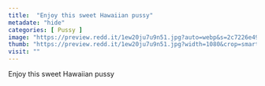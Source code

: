 ```yaml
---
title:  "Enjoy this sweet Hawaiian pussy"
metadate: "hide"
categories: [ Pussy ]
image: "https://preview.redd.it/1ew20ju7u9n51.jpg?auto=webp&s=2c7226e491e3414169da18cdf7d2029d6b753416"
thumb: "https://preview.redd.it/1ew20ju7u9n51.jpg?width=1080&crop=smart&auto=webp&s=da0aedf02a3e805542b4c893c3eb5b7354a8c3ee"
visit: ""
---
```

Enjoy this sweet Hawaiian pussy

